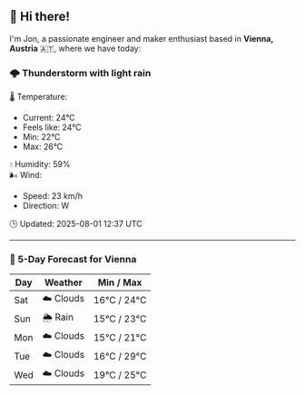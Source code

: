 ## 👋 Hi there!

I'm Jon, a passionate engineer and maker enthusiast based in **Vienna, Austria** 🇦🇹, where we have today:

### 🌩️ Thunderstorm with light rain 

🌡️ Temperature: 
* Current: 24°C
* Feels like: 24°C
* Min: 22°C 
* Max: 26°C  

💧 Humidity: 59%  
🌬️ Wind: 
* Speed: 23 km/h 
* Direction: W  

🕒 Updated: 2025-08-01 12:37 UTC

---

### 📅 5-Day Forecast for Vienna

| Day | Weather | Min / Max |
|-----|---------|------------|
| Sat | ☁️ Clouds | 16°C / 24°C |
| Sun | 🌦️ Rain | 15°C / 23°C |
| Mon | ☁️ Clouds | 15°C / 21°C |
| Tue | ☁️ Clouds | 16°C / 29°C |
| Wed | ☁️ Clouds | 19°C / 25°C |
